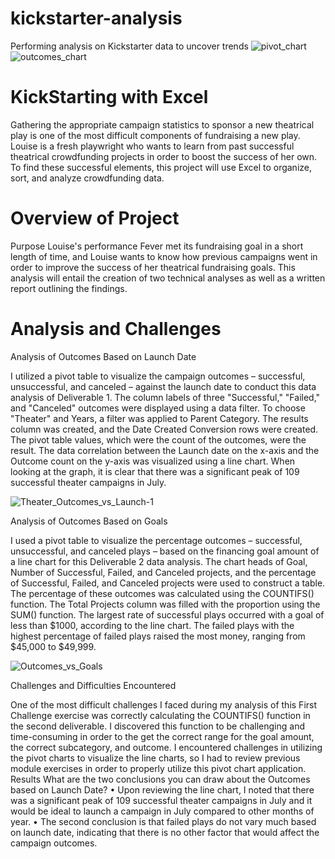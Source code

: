 # kickstarter-analysis
Performing analysis on Kickstarter data to uncover trends
![pivot_chart](https://user-images.githubusercontent.com/99696816/154185446-6c08184d-6a4d-4eea-9e37-9ff81e34e894.png)
![outcomes_chart](https://user-images.githubusercontent.com/99696816/154185573-06e32e9c-ba62-45c8-a2e9-00161e287dad.png)
# KickStarting with Excel
Gathering the appropriate campaign statistics to sponsor a new theatrical play is one of the most difficult components of fundraising a new play. Louise is a fresh playwright who wants to learn from past successful theatrical crowdfunding projects in order to boost the success of her own. To find these successful elements, this project will use Excel to organize, sort, and analyze crowdfunding data.
# Overview of Project
Purpose
Louise's performance Fever met its fundraising goal in a short length of time, and Louise wants to know how previous campaigns went in order to improve the success of her theatrical fundraising goals. This analysis will entail the creation of two technical analyses as well as a written report outlining the findings.
# Analysis and Challenges
Analysis of Outcomes Based on Launch Date

I utilized a pivot table to visualize the campaign outcomes – successful, unsuccessful, and canceled – against the launch date to conduct this data analysis of Deliverable 1. The column labels of three "Successful," "Failed," and "Canceled" outcomes were displayed using a data filter. To choose "Theater" and Years, a filter was applied to Parent Category. The results column was created, and the Date Created Conversion rows were created. The pivot table values, which were the count of the outcomes, were the result. The data correlation between the Launch date on the x-axis and the Outcome count on the y-axis was visualized using a line chart. When looking at the graph, it is clear that there was a significant peak of 109 successful theater campaigns in July.

![Theater_Outcomes_vs_Launch-1](https://user-images.githubusercontent.com/99696816/157382363-d7862854-eeb0-4b17-b320-6557125549de.png)

 
Analysis of Outcomes Based on Goals

I used a pivot table to visualize the percentage outcomes – successful, unsuccessful, and canceled plays – based on the financing goal amount of a line chart for this Deliverable 2 data analysis. The chart heads of Goal, Number of Successful, Failed, and Canceled projects, and the percentage of Successful, Failed, and Canceled projects were used to construct a table. The percentage of these outcomes was calculated using the COUNTIFS() function. The Total Projects column was filled with the proportion using the SUM() function. The largest rate of successful plays occurred with a goal of less than $1000, according to the line chart. The failed plays with the highest percentage of failed plays raised the most money, ranging from $45,000 to $49,999.

![Outcomes_vs_Goals](https://user-images.githubusercontent.com/99696816/157382557-90ceece1-51d7-44c4-8c6e-327bc2ee7500.png)

 
Challenges and Difficulties Encountered

One of the most difficult challenges I faced during my analysis of this First Challenge exercise was correctly calculating the COUNTIFS() function in the second deliverable. I discovered this function to be challenging and time-consuming in order to the get the correct range for the goal amount, the correct subcategory, and outcome. I encountered challenges in utilizing the pivot charts to visualize the line charts, so I had to review previous module exercises in order to properly utilize this pivot chart application. 
Results
What are the two conclusions you can draw about the Outcomes based on Launch Date?
•	Upon reviewing the line chart, I noted that there was a significant peak of 109 successful theater campaigns in July and it would be ideal to launch a campaign in July compared to other months of year.
•	The second conclusion is that failed plays do not vary much based on launch date, indicating that there is no other factor that would affect the campaign outcomes.
